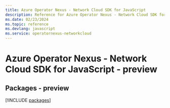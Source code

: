 ```yaml
---
title: Azure Operator Nexus - Network Cloud SDK for JavaScript
description: Reference for Azure Operator Nexus - Network Cloud SDK for JavaScript
ms.date: 02/23/2024
ms.topic: reference
ms.devlang: javascript
ms.service: operatornexus-networkcloud
---
```

# Azure Operator Nexus - Network Cloud SDK for JavaScript - preview
## Packages - preview
[!INCLUDE [packages](operator-nexus---network-cloud-index.md)]